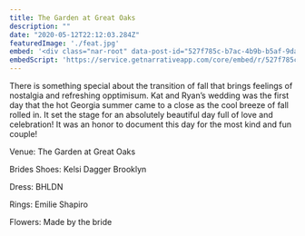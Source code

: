 ```yaml
---
title: The Garden at Great Oaks 
description: ""
date: "2020-05-12T22:12:03.284Z"
featuredImage: './feat.jpg'
embed: '<div class="nar-root" data-post-id="527f785c-b7ac-4b9b-b5af-9daf2576874c" style="p {text-align:center;opacity: 0.0;animation: nara 0s ease-in 2s forwards;}@keyframes nara {to {opacity: 1.0;}}" ><img style="width:100%;" src="https://content1.getnarrativeapp.com/static/527f785c-b7ac-4b9b-b5af-9daf2576874c/featured.jpg"><noscript><p>Your Narrative blog will appear here, click preview to see it live.<br>For any issues click <a href="https://help.narrative.so/i/j">here</a></p></noscript></div>'
embedScript: 'https://service.getnarrativeapp.com/core/embed/r/527f785c-b7ac-4b9b-b5af-9daf2576874c.js'
---
```

There is something special about the transition of fall that brings feelings of nostalgia and refreshing opptimisum. Kat and Ryan’s wedding was the first day that the hot Georgia summer came to a close as the cool breeze of fall rolled in. It set the stage for an absolutely beautiful day full of love and celebration! It was an honor to document this day for the most kind and fun couple! 

Venue: The Garden at Great Oaks 

Brides Shoes: Kelsi Dagger Brooklyn

Dress: BHLDN

Rings: Emilie Shapiro

Flowers: Made by the bride 
